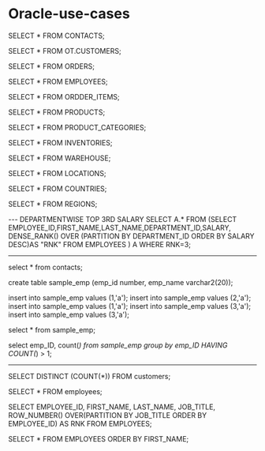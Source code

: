 # Oracle-use-cases

SELECT * FROM CONTACTS;

SELECT * FROM OT.CUSTOMERS;

SELECT * FROM ORDERS;

SELECT * FROM EMPLOYEES;

SELECT * FROM ORDDER_ITEMS;

SELECT * FROM PRODUCTS;

SELECT * FROM PRODUCT_CATEGORIES;

SELECT * FROM INVENTORIES;

SELECT * FROM WAREHOUSE;

SELECT * FROM LOCATIONS;

SELECT * FROM COUNTRIES;

SELECT * FROM REGIONS;



--- DEPARTMENTWISE TOP 3RD SALARY
SELECT A.*
FROM
(SELECT EMPLOYEE_ID,FIRST_NAME,LAST_NAME,DEPARTMENT_ID,SALARY,
DENSE_RANK() OVER (PARTITION BY DEPARTMENT_ID ORDER BY SALARY DESC)AS "RNK"
FROM EMPLOYEES ) A 
WHERE RNK=3;

---------------------------------------------------------------------------------

select * from contacts;


create table sample_emp 
(emp_id number, emp_name varchar2(20));


insert into sample_emp values (1,'a');
insert into sample_emp values (2,'a');
insert into sample_emp values (1,'a');
insert into sample_emp values (3,'a');
insert into sample_emp values (3,'a');


select * from sample_emp;

select emp_ID, count(*)
from sample_emp
group by emp_ID
HAVING COUNT(*) > 1;

--------------------------------------------------------------------------------------------------------------------------

SELECT DISTINCT (COUNT(*)) FROM customers;

SELECT * FROM employees;

SELECT EMPLOYEE_ID, FIRST_NAME, LAST_NAME, JOB_TITLE,
ROW_NUMBER() OVER(PARTITION BY JOB_TITLE  ORDER BY EMPLOYEE_ID) AS RNK
FROM EMPLOYEES;

SELECT * 
FROM EMPLOYEES
ORDER BY FIRST_NAME; 
